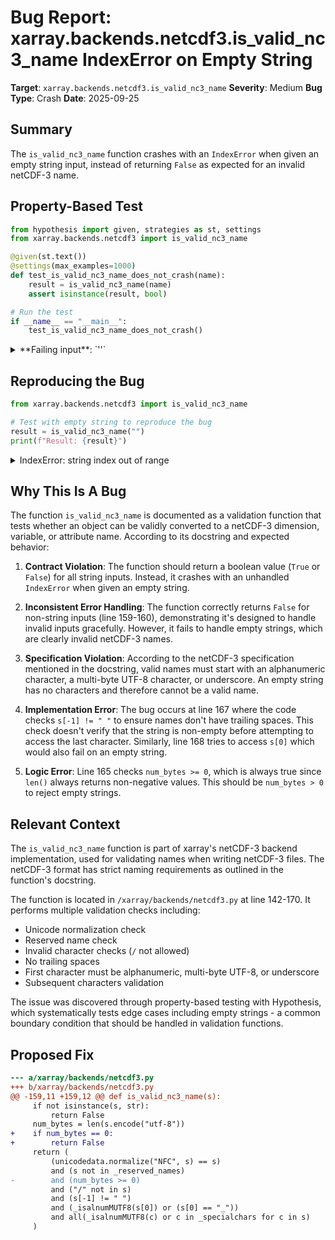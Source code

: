# Bug Report: xarray.backends.netcdf3.is_valid_nc3_name IndexError on Empty String

**Target**: `xarray.backends.netcdf3.is_valid_nc3_name`
**Severity**: Medium
**Bug Type**: Crash
**Date**: 2025-09-25

## Summary

The `is_valid_nc3_name` function crashes with an `IndexError` when given an empty string input, instead of returning `False` as expected for an invalid netCDF-3 name.

## Property-Based Test

```python
from hypothesis import given, strategies as st, settings
from xarray.backends.netcdf3 import is_valid_nc3_name

@given(st.text())
@settings(max_examples=1000)
def test_is_valid_nc3_name_does_not_crash(name):
    result = is_valid_nc3_name(name)
    assert isinstance(result, bool)

# Run the test
if __name__ == "__main__":
    test_is_valid_nc3_name_does_not_crash()
```

<details>

<summary>
**Failing input**: `''`
</summary>
```
Traceback (most recent call last):
  File "/home/npc/pbt/agentic-pbt/worker_/3/hypo.py", line 12, in <module>
    test_is_valid_nc3_name_does_not_crash()
    ~~~~~~~~~~~~~~~~~~~~~~~~~~~~~~~~~~~~~^^
  File "/home/npc/pbt/agentic-pbt/worker_/3/hypo.py", line 5, in test_is_valid_nc3_name_does_not_crash
    @settings(max_examples=1000)
                   ^^^
  File "/home/npc/miniconda/lib/python3.13/site-packages/hypothesis/core.py", line 2124, in wrapped_test
    raise the_error_hypothesis_found
  File "/home/npc/pbt/agentic-pbt/worker_/3/hypo.py", line 7, in test_is_valid_nc3_name_does_not_crash
    result = is_valid_nc3_name(name)
  File "/home/npc/miniconda/lib/python3.13/site-packages/xarray/backends/netcdf3.py", line 167, in is_valid_nc3_name
    and (s[-1] != " ")
         ~^^^^
IndexError: string index out of range
Falsifying example: test_is_valid_nc3_name_does_not_crash(
    name='',
)
```
</details>

## Reproducing the Bug

```python
from xarray.backends.netcdf3 import is_valid_nc3_name

# Test with empty string to reproduce the bug
result = is_valid_nc3_name("")
print(f"Result: {result}")
```

<details>

<summary>
IndexError: string index out of range
</summary>
```
Traceback (most recent call last):
  File "/home/npc/pbt/agentic-pbt/worker_/3/repo.py", line 4, in <module>
    result = is_valid_nc3_name("")
  File "/home/npc/miniconda/lib/python3.13/site-packages/xarray/backends/netcdf3.py", line 167, in is_valid_nc3_name
    and (s[-1] != " ")
         ~^^^^
IndexError: string index out of range
```
</details>

## Why This Is A Bug

The function `is_valid_nc3_name` is documented as a validation function that tests whether an object can be validly converted to a netCDF-3 dimension, variable, or attribute name. According to its docstring and expected behavior:

1. **Contract Violation**: The function should return a boolean value (`True` or `False`) for all string inputs. Instead, it crashes with an unhandled `IndexError` when given an empty string.

2. **Inconsistent Error Handling**: The function correctly returns `False` for non-string inputs (line 159-160), demonstrating it's designed to handle invalid inputs gracefully. However, it fails to handle empty strings, which are clearly invalid netCDF-3 names.

3. **Specification Violation**: According to the netCDF-3 specification mentioned in the docstring, valid names must start with an alphanumeric character, a multi-byte UTF-8 character, or underscore. An empty string has no characters and therefore cannot be a valid name.

4. **Implementation Error**: The bug occurs at line 167 where the code checks `s[-1] != " "` to ensure names don't have trailing spaces. This check doesn't verify that the string is non-empty before attempting to access the last character. Similarly, line 168 tries to access `s[0]` which would also fail on an empty string.

5. **Logic Error**: Line 165 checks `num_bytes >= 0`, which is always true since `len()` always returns non-negative values. This should be `num_bytes > 0` to reject empty strings.

## Relevant Context

The `is_valid_nc3_name` function is part of xarray's netCDF-3 backend implementation, used for validating names when writing netCDF-3 files. The netCDF-3 format has strict naming requirements as outlined in the function's docstring.

The function is located in `/xarray/backends/netcdf3.py` at line 142-170. It performs multiple validation checks including:
- Unicode normalization check
- Reserved name check
- Invalid character checks (`/` not allowed)
- No trailing spaces
- First character must be alphanumeric, multi-byte UTF-8, or underscore
- Subsequent characters validation

The issue was discovered through property-based testing with Hypothesis, which systematically tests edge cases including empty strings - a common boundary condition that should be handled in validation functions.

## Proposed Fix

```diff
--- a/xarray/backends/netcdf3.py
+++ b/xarray/backends/netcdf3.py
@@ -159,11 +159,12 @@ def is_valid_nc3_name(s):
     if not isinstance(s, str):
         return False
     num_bytes = len(s.encode("utf-8"))
+    if num_bytes == 0:
+        return False
     return (
         (unicodedata.normalize("NFC", s) == s)
         and (s not in _reserved_names)
-        and (num_bytes >= 0)
         and ("/" not in s)
         and (s[-1] != " ")
         and (_isalnumMUTF8(s[0]) or (s[0] == "_"))
         and all(_isalnumMUTF8(c) or c in _specialchars for c in s)
     )
```